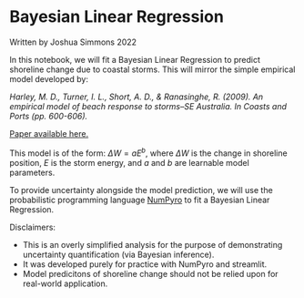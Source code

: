 # Bayesian Linear Regression

Written by Joshua Simmons 2022

In this notebook, we will fit a Bayesian Linear Regression to predict shoreline change due to coastal storms. This will mirror the simple empirical model developed by:

*Harley, M. D., Turner, I. L., Short, A. D., & Ranasinghe, R. (2009). An empirical model of beach response to storms–SE Australia. In Coasts and Ports (pp. 600-606).*

[Paper available here.](https://www.researchgate.net/profile/Mitchell-Harley/publication/267506992_An_empirical_model_of_beach_response_to_storms_-_SE_Australia/links/5cd8eb9f458515712ea6801f/An-empirical-model-of-beach-response-to-storms-SE-Australia.pdf)

This model is of the form: $\Delta W=aE^b$, where $\Delta W$ is the change in shoreline position, $E$ is the storm energy, and $a$ and $b$ are learnable model parameters.

To provide uncertainty alongside the model prediction, we will use the probabilistic programming language [NumPyro](https://numpyro.readthedocs.io/en/stable/) to fit a Bayesian Linear Regression.

Disclaimers:

- This is an overly simplified analysis for the purpose of demonstrating uncertainty quantification (via Bayesian inference). 
- It was developed purely for practice with NumPyro and streamlit.
- Model predicitons of shoreline change should not be relied upon for real-world application.
